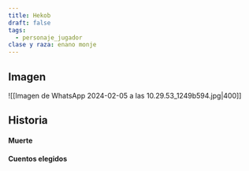```yaml
---
title: Hekob
draft: false
tags:
  - personaje_jugador
clase y raza: enano monje
---
```

## Imagen 
![[Imagen de WhatsApp 2024-02-05 a las 10.29.53_1249b594.jpg|400]]
## Historia

#### Muerte

#### Cuentos elegidos
